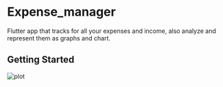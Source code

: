 # Expense_manager

Flutter app that tracks for all your expenses and income, also analyze and represent them as graphs and chart.

## Getting Started


![plot](D:\newpro\newpro\expense_manager\UI\GET-STARTED-1.png)